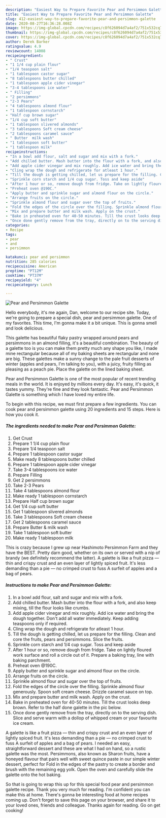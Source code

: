 ```yaml
---
description: "Easiest Way to Prepare Favorite Pear and Persimmon Galette"
title: "Easiest Way to Prepare Favorite Pear and Persimmon Galette"
slug: 412-easiest-way-to-prepare-favorite-pear-and-persimmon-galette
date: 2020-08-27T16:36:28.008Z
image: https://img-global.cpcdn.com/recipes/c8f626094d7a4af2/751x532cq70/pear-and-persimmon-galette-recipe-main-photo.jpg
thumbnail: https://img-global.cpcdn.com/recipes/c8f626094d7a4af2/751x532cq70/pear-and-persimmon-galette-recipe-main-photo.jpg
cover: https://img-global.cpcdn.com/recipes/c8f626094d7a4af2/751x532cq70/pear-and-persimmon-galette-recipe-main-photo.jpg
author: Derek Barker
ratingvalue: 4.9
reviewcount: 14008
recipeingredient:
- " Crust"
- "1 1/4 cup plain flour"
- "1/4 teaspoon salt"
- "1 tablespoon castor sugar"
- "8 tablespoons butter chilled"
- "1 tablespoon apple cider vinegar"
- "3-4 tablespoons ice water"
- " Filling"
- "2 persimmons"
- "2-3 Pears"
- "4 tablespoons almond flour"
- "1 tablespoon cornstarch"
- "Half cup brown sugar"
- "1/4 cup soft butter"
- "1 tablespoon slivered almonds"
- "3 tablespoons Soft cream cheese"
- "2 tablespoons caramel sauce"
- " Butter  milk wash"
- "1 tablespoon soft butter"
- "1 tablespoon milk"
recipeinstructions:
- "In a bowl add flour, salt and sugar and mix with a fork."
- "Add chilled butter. Mash butter into the flour with a fork, and also keep mixing, till the flour looks like crumbs."
- "Add apple cider vinegar and mix roughly. Add ice water and bring the dough together. Don&#39;t add all water immediately. Keep adding teaspoons only if required."
- "Cling wrap the dough and refrigerate for atleast 1 hour."
- "Till the dough is getting chilled, let us prepare for the filling. Clean and core the fruits, pears and persimmons. Slice the fruits."
- "Sprinkle corn starch and 1/4 cup sugar. Toss and keep aside"
- "After 1 hour or so, remove dough from fridge. Take on lightly floured work surface and roll a circle out of it. Prepare a baking tray, line with baking parchment."
- "Preheat oven @190C."
- "Apply butter and sprinkle sugar and almond flour on the circle."
- "Arrange fruits on the circle."
- "Sprinkle almond flour and sugar over the top of fruits."
- "Fold the edges of the circle over the filling. Sprinkle almond flour generously. Spoon soft cream cheese. Drizzle caramel sauce on top."
- "Mix and prepare butter and milk wash. Apply on the crust."
- "Bake in preheated oven for 40-50 minutes. Till the crust looks deep brown. Refer to the half done galette in the pic below."
- "Once done gently remove from the tray, directly on to the serving dish. Slice and serve warm with a dollop of whipped cream or your favourite ice cream."
categories:
- Recipe
tags:
- pear
- and
- persimmon

katakunci: pear and persimmon 
nutrition: 285 calories
recipecuisine: American
preptime: "PT12M"
cooktime: "PT37M"
recipeyield: "4"
recipecategory: Lunch

---
```



![Pear and Persimmon Galette](https://img-global.cpcdn.com/recipes/c8f626094d7a4af2/751x532cq70/pear-and-persimmon-galette-recipe-main-photo.jpg)

Hello everybody, it's me again, Dan, welcome to our recipe site. Today, we're going to prepare a special dish, pear and persimmon galette. One of my favorites. This time, I'm gonna make it a bit unique. This is gonna smell and look delicious.

This galette has beautiful flaky pastry wrapped around pears and persimmons in an almond filling, it&#39;s a beautiful combination. The beauty of a galette too is you can make them pretty much any shape you like, I made mine rectangular because all of my baking sheets are rectangular and none are big. These galettes make a sunny change to the pale fruit desserts of winter (apples and pears, I&#39;m talking to you), with a juicy, fruity filling as pleasing as a peach pie. Place the galette on the lined baking sheet.

Pear and Persimmon Galette is one of the most popular of recent trending meals in the world. It is enjoyed by millions every day. It's easy, it's quick, it tastes yummy. They're fine and they look fantastic. Pear and Persimmon Galette is something which I have loved my entire life.


To begin with this recipe, we must first prepare a few ingredients. You can cook pear and persimmon galette using 20 ingredients and 15 steps. Here is how you cook it.

<!--inarticleads1-->

##### The ingredients needed to make Pear and Persimmon Galette:

1. Get  Crust
1. Prepare 1 1/4 cup plain flour
1. Prepare 1/4 teaspoon salt
1. Prepare 1 tablespoon castor sugar
1. Make ready 8 tablespoons butter chilled
1. Prepare 1 tablespoon apple cider vinegar
1. Take 3-4 tablespoons ice water
1. Prepare  Filling
1. Get 2 persimmons
1. Take 2-3 Pears
1. Take 4 tablespoons almond flour
1. Make ready 1 tablespoon cornstarch
1. Prepare Half cup brown sugar
1. Get 1/4 cup soft butter
1. Get 1 tablespoon slivered almonds
1. Take 3 tablespoons Soft cream cheese
1. Get 2 tablespoons caramel sauce
1. Prepare  Butter &amp; milk wash
1. Take 1 tablespoon soft butter
1. Make ready 1 tablespoon milk


This is crazy because I grew up near Hashimoto Persimmon Farm and they have the BEST. Pretty darn good, whether on its own or served with a nip of brandy (we definitely recommend the latter). A galette is like a fruit pizza — thin and crispy crust and an even layer of lightly spiced fruit. It&#39;s less demanding than a pie — no crimped crust to fuss A surfeit of apples and a bag of pears. 

<!--inarticleads2-->

##### Instructions to make Pear and Persimmon Galette:

1. In a bowl add flour, salt and sugar and mix with a fork.
1. Add chilled butter. Mash butter into the flour with a fork, and also keep mixing, till the flour looks like crumbs.
1. Add apple cider vinegar and mix roughly. Add ice water and bring the dough together. Don&#39;t add all water immediately. Keep adding teaspoons only if required.
1. Cling wrap the dough and refrigerate for atleast 1 hour.
1. Till the dough is getting chilled, let us prepare for the filling. Clean and core the fruits, pears and persimmons. Slice the fruits.
1. Sprinkle corn starch and 1/4 cup sugar. Toss and keep aside
1. After 1 hour or so, remove dough from fridge. Take on lightly floured work surface and roll a circle out of it. Prepare a baking tray, line with baking parchment.
1. Preheat oven @190C.
1. Apply butter and sprinkle sugar and almond flour on the circle.
1. Arrange fruits on the circle.
1. Sprinkle almond flour and sugar over the top of fruits.
1. Fold the edges of the circle over the filling. Sprinkle almond flour generously. Spoon soft cream cheese. Drizzle caramel sauce on top.
1. Mix and prepare butter and milk wash. Apply on the crust.
1. Bake in preheated oven for 40-50 minutes. Till the crust looks deep brown. Refer to the half done galette in the pic below.
1. Once done gently remove from the tray, directly on to the serving dish. Slice and serve warm with a dollop of whipped cream or your favourite ice cream.


A galette is like a fruit pizza — thin and crispy crust and an even layer of lightly spiced fruit. It&#39;s less demanding than a pie — no crimped crust to fuss A surfeit of apples and a bag of pears. I needed an easy, straightforward dessert and these are what I had on hand, so a rustic galette was the most. Persimmons, also known as Sharon fruits, have a honeyed flavour that pairs well with sweet quince paste in our simple winter dessert, perfect for Fold in the edges of the pastry to create a border and brush with the remaining egg yolk. Open the oven and carefully slide the galette onto the hot baking. 

So that is going to wrap this up for this special food pear and persimmon galette recipe. Thank you very much for reading. I'm confident you can make this at home. There's gonna be interesting food at home recipes coming up. Don't forget to save this page on your browser, and share it to your loved ones, friends and colleague. Thanks again for reading. Go on get cooking!
